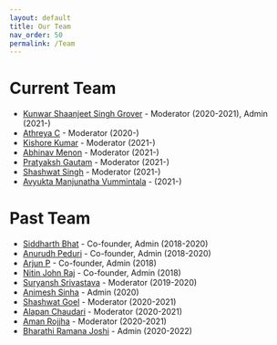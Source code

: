 ```yaml
---
layout: default
title: Our Team
nav_order: 50
permalink: /Team
---
```


Current Team
========

- [Kunwar Shaanjeet Singh Grover](https://github.com/Groverkss) - Moderator (2020-2021), Admin (2021-)
- [Athreya C](https://cathreya.github.io/) - Moderator (2020-)
- [Kishore Kumar]() - Moderator (2021-)
- [Abhinav Menon]() - Moderator (2021-)
- [Pratyaksh Gautam]() - Moderator (2021-)
- [Shashwat Singh]() - Moderator (2021-)
- [Avyukta Manjunatha Vummintala]() - (2021-)

Past Team
===========

- [Siddharth Bhat](http://bollu.github.io/) - Co-founder, Admin (2018-2020)
- [Anurudh Peduri](http://anurudhp.github.io/) - Co-founder, Admin (2018-2020)
- [Arjun P](https://github.com/Superty) - Co-founder, Admin (2018)
- [Nitin John Raj](https://github.com/njayinthehouse) - Co-founder, Admin (2018)
- [Suryansh Srivastava](https://suryanshsrivastava.github.io/) - Moderator (2019-2020)
- [Animesh Sinha](https://researchweb.iiit.ac.in/~animesh.sinha/home) - Admin (2020)
- [Shashwat Goel](https://github.com/shash42) - Moderator (2020-2021)
- [Alapan Chaudari](https://banrovegrie.github.io/) - Moderator (2020-2021)
- [Aman Rojjha](https://github.com/SarcasticNastik) - Moderator (2020-2021)
- [Bharathi Ramana Joshi](https://bharathi.xyz/) - Admin (2020-2022)
